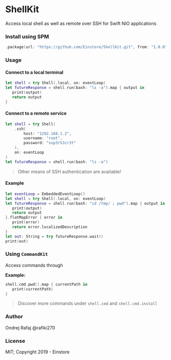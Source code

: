 # ShellKit

Access local shell as well as remote over SSH for Swift NIO applications

### Install using SPM

```swift
.package(url: "https://github.com/Einstore/ShellKit.git", from: "1.0.0")
```

### Usage

#### Connect to a local terminal

```swift
let shell = try Shell(.local, on: eventLoop)
let futureResponse = shell.run(bash: "ls -a").map { output in
   print(output)
   return output
}
```

#### Connect to a remote service

```swift
let shell = try Shell(
    .ssh(
        host: "1292.168.1.2",
        username: "root",
        password: "sup3rS3cr3t"
    ),
    on: eventLoop
)
let futureResponse = shell.run(bash: "ls -a")
```

> Other means of SSH authentication are available!

#### Example

```swift
let eventLoop = EmbeddedEventLoop()
let shell = try Shell(.local, on: eventLoop)
let futureResponse = shell.run(bash: "cd /tmp/ ; pwd").map { output in
   print(output)
   return output
}.flatMapError { error in
   print(error)
   return error.localizedDescription
}
let out: String = try futureResponse.wait()
print(out)
```

### Using `CommandKit`

Access commands through

**Example:**
```swift
shell.cmd.pwd().map { currentPath in
   print(currentPath)
}
```

> Discover more commands under `shell.cmd` and `shell.cmd.install`

### Author

Ondrej Rafaj @rafiki270

### License

MIT; Copyright 2019 - Einstore
